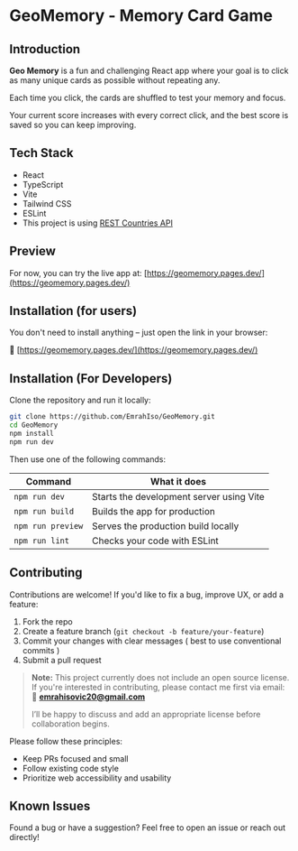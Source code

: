 # GeoMemory - Memory Card Game

## Introduction

**Geo Memory** is a fun and challenging React app where your goal is to click as many unique cards as possible without repeating any.

Each time you click, the cards are shuffled to test your memory and focus.

Your current score increases with every correct click, and the best score is saved so you can keep improving.

## Tech Stack

- React
- TypeScript
- Vite
- Tailwind CSS
- ESLint
- This project is using [REST Countries API](https://restcountries.com/)

## Preview

For now, you can try the live app at: [https://geomemory.pages.dev/](https://geomemory.pages.dev/)

## Installation (for users)

You don't need to install anything – just open the link in your browser:

🔗 [https://geomemory.pages.dev/](https://geomemory.pages.dev/)

## Installation (For Developers)

Clone the repository and run it locally:

```bash
git clone https://github.com/EmrahIso/GeoMemory.git
cd GeoMemory
npm install
npm run dev
```

Then use one of the following commands:

| Command           | What it does                             |
| ----------------- | ---------------------------------------- |
| `npm run dev`     | Starts the development server using Vite |
| `npm run build`   | Builds the app for production            |
| `npm run preview` | Serves the production build locally      |
| `npm run lint`    | Checks your code with ESLint             |

## Contributing

Contributions are welcome! If you'd like to fix a bug, improve UX, or add a feature:

1. Fork the repo
2. Create a feature branch (`git checkout -b feature/your-feature`)
3. Commit your changes with clear messages ( best to use conventional commits )
4. Submit a pull request

> **Note:** This project currently does not include an open source license.\
> If you're interested in contributing, please contact me first via email:\
> 📧 **[emrahisovic20@gmail.com](mailto:emrahisovic20@gmail.com)**
>
> I’ll be happy to discuss and add an appropriate license before collaboration begins.

Please follow these principles:

- Keep PRs focused and small
- Follow existing code style
- Prioritize web accessibility and usability

## Known Issues

Found a bug or have a suggestion? Feel free to open an issue or reach out directly!
